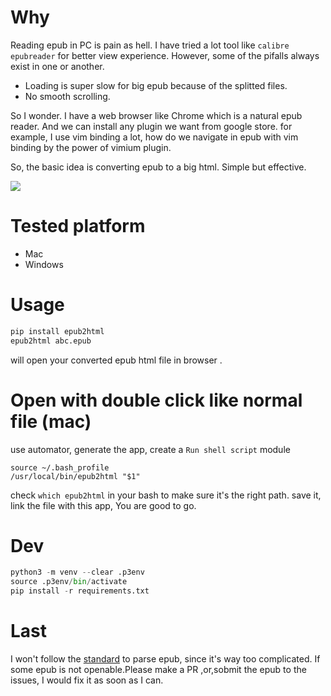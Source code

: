 
# Why 
Reading epub in PC is pain as hell. I have tried a lot tool like `calibre` `epubreader` for better view experience. However, some of the pifalls always exist in one or another.
- Loading is super slow for big epub because of the splitted files.
- No smooth scrolling. 
	
So I wonder. I have a web browser like  Chrome which is a natural epub reader. 
And we can install any plugin we want from google store.  for example, I use vim binding a lot, how do we navigate in epub with vim binding by the power of vimium plugin.

So, the basic idea is converting epub to a big html. Simple but effective.

![](https://github.com/zk4/epub2html/blob/master/demo.gif?raw=true)

# Tested platform 
- Mac
- Windows

# Usage 
``` bash
pip install epub2html
epub2html abc.epub  

```
will open your converted epub html file in browser .


# Open with double click like normal file (mac)

use automator, generate the app, create a `Run shell script` module
``` 
source ~/.bash_profile
/usr/local/bin/epub2html "$1"
```
check `which epub2html` in your bash to make sure it's the right path.
save it, 
link the file with this app, You are good to go.


# Dev

``` python
python3 -m venv --clear .p3env
source .p3env/bin/activate
pip install -r requirements.txt
```


# Last
I won't follow the [standard](https://www.w3.org/publishing/epub3/epub-spec.html#sec-intro-epub-specs) to parse epub, since it's way too complicated. If some epub is not openable.Please make a PR ,or,sobmit the epub to the issues, I would fix it as soon as I can.

